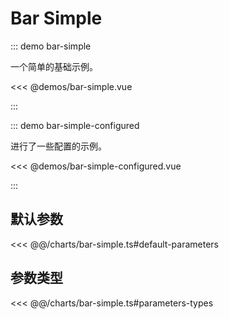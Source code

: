 # Bar Simple

<chart-tags />

::: demo bar-simple

一个简单的基础示例。

<<< @demos/bar-simple.vue

:::

::: demo bar-simple-configured

进行了一些配置的示例。

<<< @demos/bar-simple-configured.vue

:::

## 默认参数

<<< @@/charts/bar-simple.ts#default-parameters

## 参数类型

<<< @@/charts/bar-simple.ts#parameters-types
